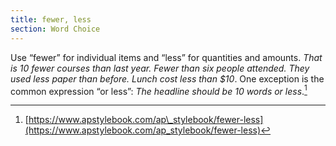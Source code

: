 ```yaml
---
title: fewer, less
section: Word Choice
---
```

Use “fewer” for individual items and “less” for quantities and amounts. _That is 10 fewer courses than last year. Fewer than six people attended. They used less paper than before. Lunch cost less than $10_. One exception is the common expression “or less”: _The headline should be 10 words or less_.[^46]

[^46]: [https://www.apstylebook.com/ap\_stylebook/fewer-less](https://www.apstylebook.com/ap_stylebook/fewer-less)